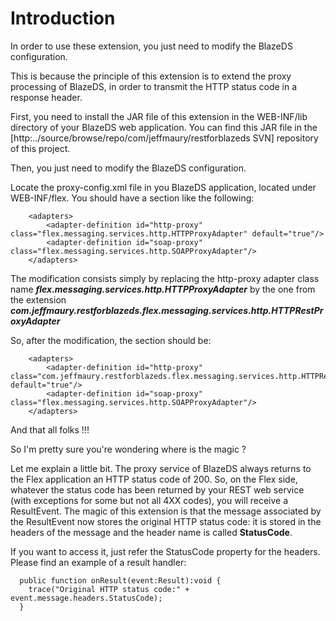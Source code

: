 # Introduction #

In order to use these extension, you just need to modify the BlazeDS configuration.

This is because the principle of this extension is to extend the proxy processing of BlazeDS, in order to transmit the HTTP status code in a response header.

First, you need to install the JAR file of this extension in the WEB-INF/lib directory of your BlazeDS web application. You can find this JAR file in the [http:../source/browse/repo/com/jeffmaury/restforblazeds SVN] repository of this project.

Then, you just need to modify the BlazeDS configuration.

Locate the proxy-config.xml file in you BlazeDS application, located under WEB-INF/flex.
You should have a section like the following:

```
    <adapters>
        <adapter-definition id="http-proxy" class="flex.messaging.services.http.HTTPProxyAdapter" default="true"/>
        <adapter-definition id="soap-proxy" class="flex.messaging.services.http.SOAPProxyAdapter"/>
    </adapters>

```

The modification consists simply by replacing the http-proxy adapter class name **_flex.messaging.services.http.HTTPProxyAdapter_** by the one from the extension **_com.jeffmaury.restforblazeds.flex.messaging.services.http.HTTPRestProxyAdapter_**

So, after the modification, the section should be:

```
    <adapters>
        <adapter-definition id="http-proxy" class="com.jeffmaury.restforblazeds.flex.messaging.services.http.HTTPRestProxyAdapter" default="true"/>
        <adapter-definition id="soap-proxy" class="flex.messaging.services.http.SOAPProxyAdapter"/>
    </adapters>
```

And that all folks !!!

So I'm pretty sure you're wondering where is the magic ?

Let me explain a little bit. The proxy service of BlazeDS always returns to the Flex application an HTTP status code of 200. So, on the Flex side, whatever the status code has been returned by your REST web service (with exceptions for some but not all 4XX codes), you will receive a ResultEvent. The magic of this extension is that the message associated by the ResultEvent now stores the original HTTP status code: it is stored in the headers of the message and the header name is called **StatusCode**.

If you want to access it, just refer the StatusCode property for the headers. Please find an example of a result handler:

```
  public function onResult(event:Result):void {
    trace("Original HTTP status code:" + event.message.headers.StatusCode);
  }
```